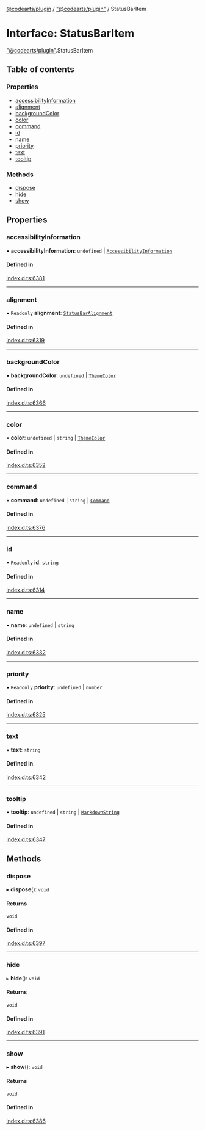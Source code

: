 [@codearts/plugin](../README.md) / ["@codearts/plugin"](../modules/_codearts_plugin_.md) / StatusBarItem

# Interface: StatusBarItem

["@codearts/plugin"](../modules/_codearts_plugin_.md).StatusBarItem

## Table of contents

### Properties

- [accessibilityInformation](codearts_plugin_.StatusBarItem.md#accessibilityinformation)
- [alignment](codearts_plugin_.StatusBarItem.md#alignment)
- [backgroundColor](codearts_plugin_.StatusBarItem.md#backgroundcolor)
- [color](codearts_plugin_.StatusBarItem.md#color)
- [command](codearts_plugin_.StatusBarItem.md#command)
- [id](codearts_plugin_.StatusBarItem.md#id)
- [name](codearts_plugin_.StatusBarItem.md#name)
- [priority](codearts_plugin_.StatusBarItem.md#priority)
- [text](codearts_plugin_.StatusBarItem.md#text)
- [tooltip](codearts_plugin_.StatusBarItem.md#tooltip)

### Methods

- [dispose](codearts_plugin_.StatusBarItem.md#dispose)
- [hide](codearts_plugin_.StatusBarItem.md#hide)
- [show](codearts_plugin_.StatusBarItem.md#show)

## Properties

### accessibilityInformation

• **accessibilityInformation**: `undefined` \| [`AccessibilityInformation`](codearts_plugin_.AccessibilityInformation.md)

#### Defined in

[index.d.ts:6381](https://github.com/huaweicloud/cloudide-plugin-api/blob/b58031b/index.d.ts#L6381)

___

### alignment

• `Readonly` **alignment**: [`StatusBarAlignment`](../enums/codearts_plugin_.StatusBarAlignment.md)

#### Defined in

[index.d.ts:6319](https://github.com/huaweicloud/cloudide-plugin-api/blob/b58031b/index.d.ts#L6319)

___

### backgroundColor

• **backgroundColor**: `undefined` \| [`ThemeColor`](../classes/codearts_plugin_.ThemeColor.md)

#### Defined in

[index.d.ts:6366](https://github.com/huaweicloud/cloudide-plugin-api/blob/b58031b/index.d.ts#L6366)

___

### color

• **color**: `undefined` \| `string` \| [`ThemeColor`](../classes/codearts_plugin_.ThemeColor.md)

#### Defined in

[index.d.ts:6352](https://github.com/huaweicloud/cloudide-plugin-api/blob/b58031b/index.d.ts#L6352)

___

### command

• **command**: `undefined` \| `string` \| [`Command`](codearts_plugin_.Command.md)

#### Defined in

[index.d.ts:6376](https://github.com/huaweicloud/cloudide-plugin-api/blob/b58031b/index.d.ts#L6376)

___

### id

• `Readonly` **id**: `string`

#### Defined in

[index.d.ts:6314](https://github.com/huaweicloud/cloudide-plugin-api/blob/b58031b/index.d.ts#L6314)

___

### name

• **name**: `undefined` \| `string`

#### Defined in

[index.d.ts:6332](https://github.com/huaweicloud/cloudide-plugin-api/blob/b58031b/index.d.ts#L6332)

___

### priority

• `Readonly` **priority**: `undefined` \| `number`

#### Defined in

[index.d.ts:6325](https://github.com/huaweicloud/cloudide-plugin-api/blob/b58031b/index.d.ts#L6325)

___

### text

• **text**: `string`

#### Defined in

[index.d.ts:6342](https://github.com/huaweicloud/cloudide-plugin-api/blob/b58031b/index.d.ts#L6342)

___

### tooltip

• **tooltip**: `undefined` \| `string` \| [`MarkdownString`](../classes/codearts_plugin_.MarkdownString.md)

#### Defined in

[index.d.ts:6347](https://github.com/huaweicloud/cloudide-plugin-api/blob/b58031b/index.d.ts#L6347)

## Methods

### dispose

▸ **dispose**(): `void`

#### Returns

`void`

#### Defined in

[index.d.ts:6397](https://github.com/huaweicloud/cloudide-plugin-api/blob/b58031b/index.d.ts#L6397)

___

### hide

▸ **hide**(): `void`

#### Returns

`void`

#### Defined in

[index.d.ts:6391](https://github.com/huaweicloud/cloudide-plugin-api/blob/b58031b/index.d.ts#L6391)

___

### show

▸ **show**(): `void`

#### Returns

`void`

#### Defined in

[index.d.ts:6386](https://github.com/huaweicloud/cloudide-plugin-api/blob/b58031b/index.d.ts#L6386)
